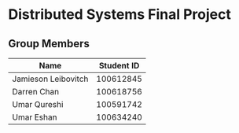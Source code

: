 # Distributed Systems Final Project

## Group Members

| Name                | Student ID |
| ------------------- | ---------- |
| Jamieson Leibovitch | 100612845  |
| Darren Chan         | 100618756  |
| Umar Qureshi        | 100591742  |
| Umar Eshan          | 100634240  |

